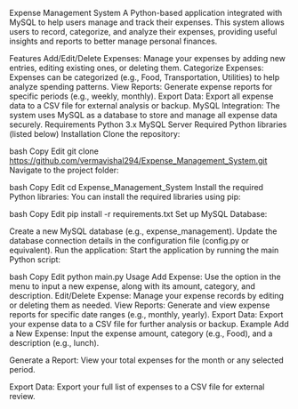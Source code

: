 Expense Management System
A Python-based application integrated with MySQL to help users manage and track their expenses. This system allows users to record, categorize, and analyze their expenses, providing useful insights and reports to better manage personal finances.

Features
Add/Edit/Delete Expenses: Manage your expenses by adding new entries, editing existing ones, or deleting them.
Categorize Expenses: Expenses can be categorized (e.g., Food, Transportation, Utilities) to help analyze spending patterns.
View Reports: Generate expense reports for specific periods (e.g., weekly, monthly).
Export Data: Export all expense data to a CSV file for external analysis or backup.
MySQL Integration: The system uses MySQL as a database to store and manage all expense data securely.
Requirements
Python 3.x
MySQL Server
Required Python libraries (listed below)
Installation
Clone the repository:

bash
Copy
Edit
git clone https://github.com/vermavishal294/Expense_Management_System.git
Navigate to the project folder:

bash
Copy
Edit
cd Expense_Management_System
Install the required Python libraries: You can install the required libraries using pip:

bash
Copy
Edit
pip install -r requirements.txt
Set up MySQL Database:

Create a new MySQL database (e.g., expense_management).
Update the database connection details in the configuration file (config.py or equivalent).
Run the application: Start the application by running the main Python script:

bash
Copy
Edit
python main.py
Usage
Add Expense: Use the option in the menu to input a new expense, along with its amount, category, and description.
Edit/Delete Expense: Manage your expense records by editing or deleting them as needed.
View Reports: Generate and view expense reports for specific date ranges (e.g., monthly, yearly).
Export Data: Export your expense data to a CSV file for further analysis or backup.
Example
Add a New Expense:
Input the expense amount, category (e.g., Food), and a description (e.g., lunch).

Generate a Report:
View your total expenses for the month or any selected period.

Export Data:
Export your full list of expenses to a CSV file for external review.

